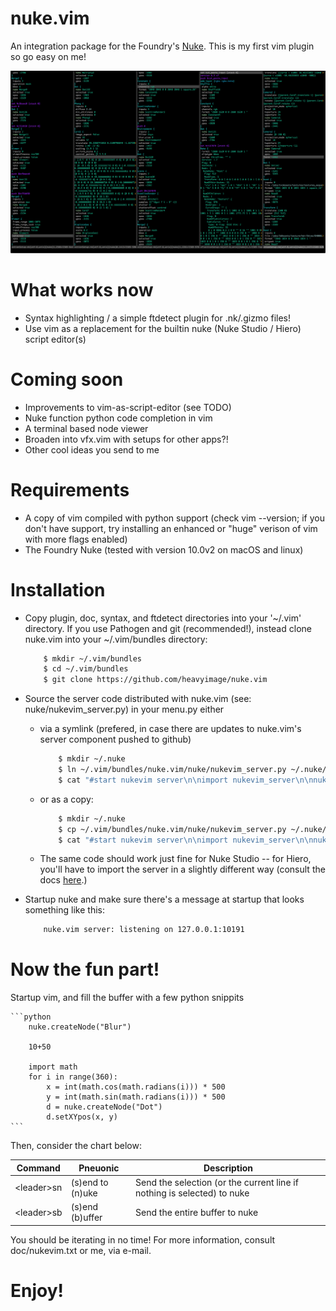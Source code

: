 # nuke.vim
An integration package for the Foundry's [Nuke](https://www.thefoundry.co.uk/products/nuke/).  This is my first vim plugin so go easy on me!

![Screenshot of nuke.vim](https://github.com/heavyimage/nuke.vim/blob/master/doc/screenshot.png "Screenshot of nuke.vim")
# What works now
* Syntax highlighting / a simple ftdetect plugin for .nk/.gizmo files!
* Use vim as a replacement for the builtin nuke (Nuke Studio / Hiero) script editor(s)

# Coming soon
* Improvements to vim-as-script-editor (see TODO)
* Nuke function python code completion in vim
* A terminal based node viewer
* Broaden into vfx.vim with setups for other apps?!
* Other cool ideas you send to me

# Requirements
* A copy of vim compiled with python support (check vim --version; if you don't have support, try installing an enhanced or "huge" verison of vim with more flags enabled)
* The Foundry Nuke (tested with version 10.0v2 on macOS and linux)

# Installation

* Copy plugin, doc, syntax, and ftdetect directories into your '~/.vim' directory.  If you use Pathogen and git (recommended!), instead clone nuke.vim into your ~/.vim/bundles directory:

	```bash
	    $ mkdir ~/.vim/bundles
	    $ cd ~/.vim/bundles
	    $ git clone https://github.com/heavyimage/nuke.vim
	```

* Source the server code distributed with nuke.vim (see: nuke/nukevim_server.py) in your menu.py either

    * via a symlink (prefered, in case there are updates to nuke.vim's server component pushed to github)

        ```bash
            $ mkdir ~/.nuke
            $ ln ~/.vim/bundles/nuke.vim/nuke/nukevim_server.py ~/.nuke/nukevim_server.py
            $ cat "#start nukevim server\n\nimport nukevim_server\n\nnukevim_server.start()" >> ~/.nuke/menu.py
        ```

    * or as a copy:

        ```bash
            $ mkdir ~/.nuke
            $ cp ~/.vim/bundles/nuke.vim/nuke/nukevim_server.py ~/.nuke/
            $ cat "#start nukevim server\n\nimport nukevim_server\n\nnukevim_server.start()" >> ~/.nuke/menu.py
        ```

    * The same code should work just fine for Nuke Studio -- for Hiero, you'll have to import the server in a slightly different way (consult the docs [here](https://www.thefoundry.co.uk/products/hiero/developers/1.8/hieropythondevguide/setup.html "Maniupulating the hiero plugin path").)

* Startup nuke and make sure there's a message at startup that looks something like this:
    ```bash
        nuke.vim server: listening on 127.0.0.1:10191
    ```

# Now the fun part!

Startup vim, and fill the buffer with a few python snippits

    ```python
        nuke.createNode("Blur")

        10+50

        import math
        for i in range(360):
            x = int(math.cos(math.radians(i))) * 500
            y = int(math.sin(math.radians(i))) * 500
            d = nuke.createNode("Dot")
            d.setXYpos(x, y)
    ```

Then, consider the chart below:

| Command | Pneuonic | Description |
| --- | --- | --- |
| \<leader\>sn | (s)end to (n)uke | Send the selection (or the current line if nothing is selected) to nuke |
| \<leader\>sb | (s)end (b)uffer | Send the entire buffer to nuke |

You should be iterating in no time!  For more information, consult doc/nukevim.txt or me, via e-mail.

# Enjoy!

